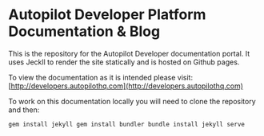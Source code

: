 # Autopilot Developer Platform Documentation & Blog

This is the repository for the Autopilot Developer documentation portal. It uses Jeckll to render the site
statically and is hosted on Github pages. 

To view the documentation as it is intended please visit: [http://developers.autopilothq.com](http://developers.autopilothq.com)

To work on this documentation locally you will need to clone the repository and then:

`
gem install jekyll
gem install bundler
bundle install
jekyll serve
`
